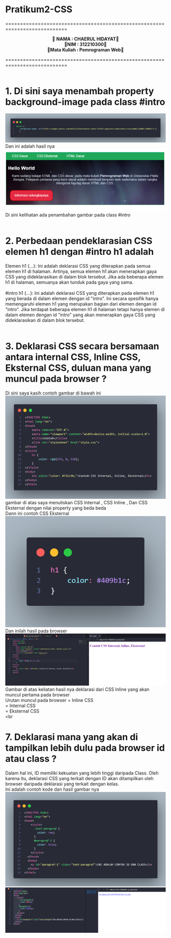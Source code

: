 # Pratikum2-CSS

===========================================================================<br>
<p align="center">
 &#128640 <b>NAMA          :  CHAERUL HIDAYAT</b>&#128640 <br> 
  &#128640<b>NIM           :  312210300</b>&#128640 <br>
 &#128640<b>Mata Kuliah   :  Pemrograman Web</b>&#128640 <br>
</p>
===========================================================================<br><br>

# 1. Di sini saya menambah property background-image pada class #intro
![Tambah Property](Gambar-Readme/code1.png) <br>
Dan ini adalah hasil nya <br>
![Hasil Gambar](Gambar-Readme/code2.png)<br>
Di sini kelihatan ada penambahan gambar pada class #intro <br><br>
# 2. Perbedaan pendeklarasian CSS elemen h1 dengan #intro h1 adalah
Elemen h1 {...}: Ini adalah deklarasi CSS yang diterapkan pada semua elemen h1 di halaman. Artinya, semua elemen h1 akan menerapkan gaya CSS yang dideklarasikan di dalam blok tersebut. Jika ada beberapa elemen h1 di halaman, semuanya akan tunduk pada gaya yang sama. <br><br>
#intro h1 {...}: Ini adalah deklarasi CSS yang diterapkan pada elemen h1 yang berada di dalam elemen dengan id "intro". Ini secara spesifik hanya memengaruhi elemen h1 yang merupakan bagian dari elemen dengan id "intro". Jika terdapat beberapa elemen h1 di halaman tetapi hanya elemen di dalam elemen dengan id "intro" yang akan menerapkan gaya CSS yang dideklarasikan di dalam blok tersebut. <br><br>
# 3. Deklarasi CSS secara bersamaan antara internal CSS, Inline CSS, Eksternal CSS, duluan mana yang muncul pada browser ?
Di sini saya kasih contoh gambar di bawah ini 
![Contoh Gambar](Gambar-Readme/code3.png) <br>
gambar di atas saya menuliskan CSS Internal , CSS Inline , Dan CSS Eksternal dengan nilai property yang beda beda <br>
Dann ini contoh CSS Eksternal <br>
![CSS Eksternal](<Gambar-Readme/code 4.png>) <br>
Dan inilah hasil pada browser <br>
![Hasil Browser](Gambar-Readme/code5.png) <br>
Gambar di atas keliatan hasil nya deklarasi dari CSS Inline yang akan muncul pertama pada browser<br>
Urutan muncul pada browser = Inline CSS <br>
                           = Internal CSS <br>
                           = Eksternal CSS <br> <br
# 7. Deklarasi mana yang akan di tampilkan lebih dulu pada browser id atau class ?
Dalam hal ini, ID memiliki kekuatan  yang lebih tinggi daripada Class. Oleh karena itu, deklarasi CSS yang terkait dengan ID akan ditampilkan oleh browser daripada deklarasi yang terkait dengan kelas. <br>
Ini adalah contoh kode dan hasil gambar nya <br>
![ID DAN CLASS](Gambar-Readme/code6.png) <br>
![Hasil nya](Gambar-Readme/code7.png)<br><br>






